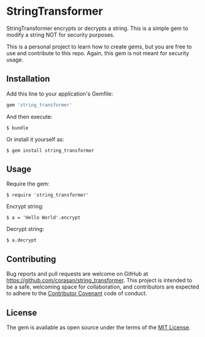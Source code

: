 # StringTransformer

StringTransformer encrypts or decrypts a string. This is a simple gem to modify a string NOT for security purposes.

This is a personal project to learn how to create gems, but you are free to use and contribute to this repo. Again, this gem is not meant for security usage.
## Installation

Add this line to your application's Gemfile:

```ruby
gem 'string_transformer'
```

And then execute:

    $ bundle

Or install it yourself as:

    $ gem install string_transformer

## Usage

Require the gem:

    $ require 'string_transformer'

Encrypt string:

    $ a = 'Hello World'.encrypt

Decrypt string:

    $ a.decrypt


## Contributing

Bug reports and pull requests are welcome on GitHub at https://github.com/corasan/string_transformer. This project is intended to be a safe, welcoming space for collaboration, and contributors are expected to adhere to the [Contributor Covenant](contributor-covenant.org) code of conduct.


## License

The gem is available as open source under the terms of the [MIT License](http://opensource.org/licenses/MIT).
